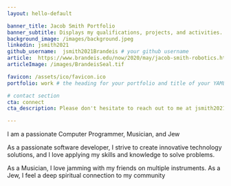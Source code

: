 ```yaml
---
layout: hello-default

banner_title: Jacob Smith Portfolio
banner_subtitle: Displays my qualifications, projects, and activities.
background_image: /images/background.jpeg
linkedin: jsmith2021
github_username:  jsmith2021Brandeis # your github username
article:  https://www.brandeis.edu/now/2020/may/jacob-smith-robotics.html
articleImage: /images/BrandeisSeal.tif

favicon: /assets/ico/favicon.ico
portfolio: work # the heading for your portfolio and title of your YAML file

# contact section
cta: connect 
cta_description: Please don't hesitate to reach out to me at jsmith2021[at]brandeis.edu

---
```

I am a passionate Computer Programmer, Musician, and Jew

As a passionate software developer, I strive to create innovative technology solutions, and I love applying my skills and knowledge to solve problems.

As a Musician, I love jamming with my friends on multiple instruments. As a Jew, I feel a deep spiritual connection to my community
